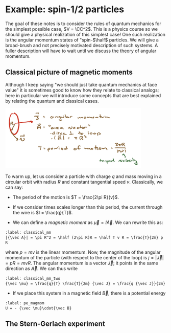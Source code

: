 # Example: spin-1/2 particles

The goal of these notes is to consider the rules of quantum mechanics for the simplest possible case, $V = \CC^2$. This is a physics course so we should give a physical realization of this simplest case! One such realization is the angular momentum states of "spin-$\half$ particles. We will give a broad-brush and not precisely motivated description of such systems. A fuller description will have to wait until we discuss the theory of angular momentum.

## Classical picture of magnetic moments

Although I keep saying "we should just take quantum mechanics at face value" it is sometimes good to know how they relate to classical analogs; here in particular we will introduce some concepts that are best explained by relating the quantum and classical cases.

![Classical current loop](current_loop.png)

To warm up, let us consider a particle with charge $q$ and mass $%m$ moving in a circular orbit with radius $R$ and constant tangential speed $v$. Classically, we can say:

- The period of the motion is $T = \frac{2\pi R}{v}$. 

- If we consider times scales longer than this period, the current through the wire is $I = \frac{q}{T}$. 

- We can define a *magnetic moment* as $\vec{\mu} = I {\vec A}$. We can rewrite this as:
```{math}
:label: classical_mm
|{\vec A}| = \pi R^2 = \half (2\pi R)R = \half T v R = \frac{T}{2m} p R
```
where $p = m v$ is the linear momentum. Now, the magnitude of the angular momentum of the particle (with respect to the center of the loop) is $j = |{\vec J}| = p R = m v R$. The angular momentum is a vector ${\vec J}$; it points in the same direction as ${\vec A}$. We can thus write
```{math}
:label: classical_mm_two
{\vec \mu} = \frac{q}{T} \frac{T}{2m} {\vec J} = \frac{q {\vec J}}{2m}
```

- If we place this system in a magnetic field ${\vec B}$, there is a potential energy 
```{math}
:label: pe_magmom
U = - {\vec \mu}\cdot{\vec B}
```

## The Stern-Gerlach experiment



